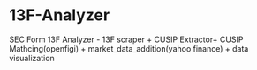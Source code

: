 # 13F-Analyzer
SEC Form 13F Analyzer - 13F scraper + CUSIP Extractor+ CUSIP Mathcing(openfigi) + market_data_addition(yahoo finance) + data visualization

